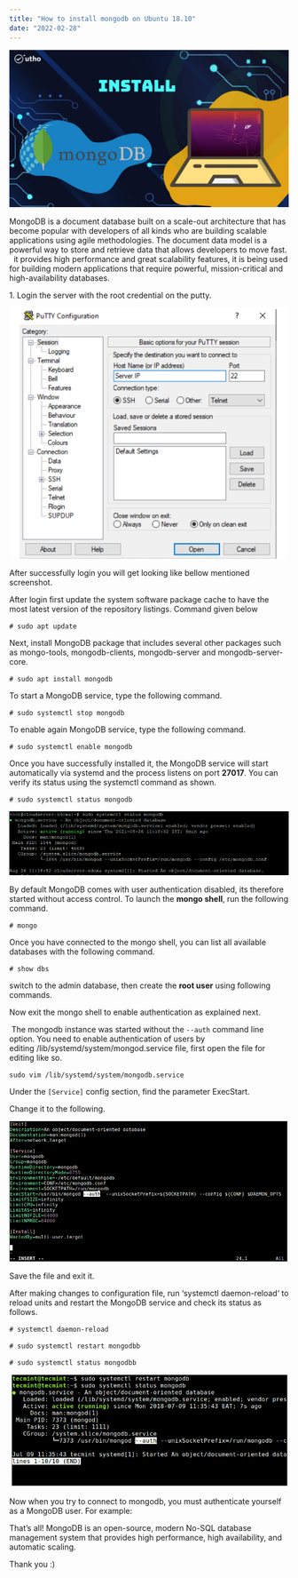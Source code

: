 ```yaml
---
title: "How to install mongodb on Ubuntu 18.10"
date: "2022-02-28"
---
```


![](images/How-to-install-mongodb-on-Ubuntu-18.10_utho.jpg)

MongoDB is a document database built on a scale-out architecture that has become popular with developers of all kinds who are building scalable applications using agile methodologies. The document data model is a powerful way to store and retrieve data that allows developers to move fast.  
  it provides high performance and great scalability features, it is being used for building modern applications that require powerful, mission-critical and high-availability databases.

1\. Login the server with the root credential on the putty. 

![](images/image-26-2.png)

After successfully login you will get looking like bellow mentioned screenshot.

After login first update the system software package cache to have the most latest version of the repository listings. Command given below  
```
# sudo apt update 
```

Next, install MongoDB package that includes several other packages such as mongo-tools, mongodb-clients, mongodb-server and mongodb-server-core.

```
# sudo apt install mongodb 
```

To start a MongoDB service, type the following command.

```
# sudo systemctl stop mongodb
```
To enable again MongoDB service, type the following command.

```
# sudo systemctl enable mongodb
```
Once you have successfully installed it, the MongoDB service will start automatically via systemd and the process listens on port **27017**. You can verify its status using the systemctl command as shown.

```
# sudo systemctl status mongodb
```
![](images/Screenshot_3-12.png)

By default MongoDB comes with user authentication disabled, its therefore started without access control. To launch the **mongo shell**, run the following command.

```
# mongo 
```

Once you have connected to the mongo shell, you can list all available databases with the following command.

```
# show dbs 
```

switch to the admin database, then create the **root user** using following commands.

Now exit the mongo shell to enable authentication as explained next.

 The mongodb instance was started without the `--auth` command line option. You need to enable authentication of users by editing /lib/systemd/system/mongod.service file, first open the file for editing like so.  
```
sudo vim /lib/systemd/system/mongodb.service 
```

Under the `[Service]` config section, find the parameter ExecStart.

Change it to the following.

![](images/Screenshot_7-1-2.png)

Save the file and exit it.

After making changes to configuration file, run ‘systemctl daemon-reload‘ to reload units and restart the MongoDB service and check its status as follows.

```
# systemctl daemon-reload 
```

```
# sudo systemctl restart mongodbb 
```

```
# sudo systemctl status mongodbb 
```

![](images/Screenshot_8-3-1.png)

Now when you try to connect to mongodb, you must authenticate yourself as a MongoDB user. For example:

That’s all! MongoDB is an open-source, modern No-SQL database management system that provides high performance, high availability, and automatic scaling.

Thank you :)
